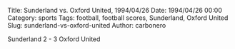 Title: Sunderland vs. Oxford United, 1994/04/26
Date: 1994/04/26 00:00
Category: sports
Tags: football, football scores, Sunderland, Oxford United
Slug: sunderland-vs-oxford-united
Author: carbonero


Sunderland 2 - 3 Oxford United
